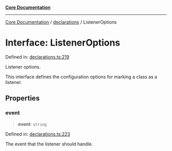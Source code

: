 [**Core Documentation**](../../README.md)

***

[Core Documentation](../../README.md) / [declarations](../README.md) / ListenerOptions

# Interface: ListenerOptions

Defined in: [declarations.ts:219](https://github.com/stonemjs/core/blob/3581a30de158e951ead319c3cc6abead0be9639f/src/declarations.ts#L219)

Listener options.

This interface defines the configuration options for marking a class as a listener.

## Properties

### event

> **event**: `string`

Defined in: [declarations.ts:223](https://github.com/stonemjs/core/blob/3581a30de158e951ead319c3cc6abead0be9639f/src/declarations.ts#L223)

The event that the listener should handle.
